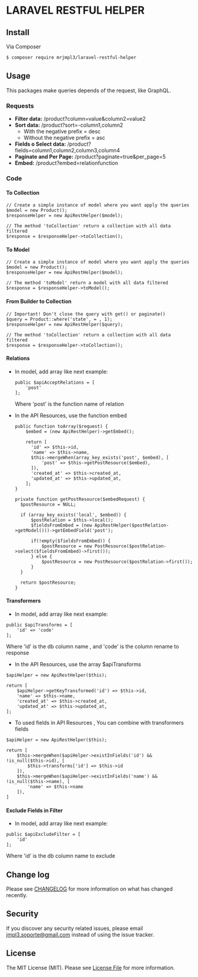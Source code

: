# LARAVEL RESTFUL HELPER

## Install

Via Composer

``` bash
$ composer require mrjmpl3/laravel-restful-helper
```

## Usage

This packages make queries depends of the request, like GraphQL.

### Requests

- **Filter data:** /product?column=value&column2=value2
- **Sort data:** /product?sort=-column1,column2
    - With the negative prefix = desc
    - Without the negative prefix = asc
- **Fields o Select data:** /product?fields=column1,column2,column3,column4
- **Paginate and Per Page:** /product?paginate=true&per_page=5
- **Embed:** /product?embed=relationfunction

### Code

#### To Collection

```
// Create a simple instance of model where you want apply the queries
$model = new Product();
$responseHelper = new ApiRestHelper($model);
          
// The method 'toCollection' return a collection with all data filtered
$response = $responseHelper->toCollection();
```
      
#### To Model

```
// Create a simple instance of model where you want apply the queries
$model = new Product();           
$responseHelper = new ApiRestHelper($model);
                
// The method 'toModel' return a model with all data filtered
$response = $responseHelper->toModel();
```
      
#### From Builder to Collection

```
// Important! Don't close the query with get() or paginate()
$query = Product::where('state', = , 1);
$responseHelper = new ApiRestHelper($query);
          
// The method 'toCollection' return a collection with all data filtered
$response = $responseHelper->toCollection();
```
      
#### Relations

- In model, add array like next example:

    ```
    public $apiAcceptRelations = [
        'post'
    ];
    ```
    Where 'post' is the function name of relation
                
- In the API Resources, use the function embed
    
    ```
    public function toArray($request) {
        $embed = (new ApiRestHelper)->getEmbed();
                
        return [
          'id' => $this->id,
          'name' => $this->name,
          $this->mergeWhen(array_key_exists('post', $embed), [
              'post' => $this->getPostResource($embed),
          ]),
          'created_at' => $this->created_at,
          'updated_at' => $this->updated_at,
        ];
    }
            
    private function getPostResource($embedRequest) {
      $postResource = NULL;
                
      if (array_key_exists('local', $embed)) {
          $postRelation = $this->local();                    
          $fieldsFromEmbed = (new ApiRestHelper($postRelation->getModel()))->getEmbedField('post');
                    
          if(!empty($fieldsFromEmbed)) {
              $postResource = new PostResource($postRelation->select($fieldsFromEmbed)->first());
          } else {
              $postResource = new PostResource($postRelation->first());
          }
      }
            
      return $postResource;
    }
    ```
#### Transformers

- In model, add array like next example:
	
```
public $apiTransforms = [
    'id' => 'code'
];
```
		
Where 'id' is the db column name , and 'code' is the column rename to response
	
- In the API Resources, use the array $apiTransforms
	
```
$apiHelper = new ApiRestHelper($this);

return [
    $apiHelper->getKeyTransformed('id') => $this->id,
    'name' => $this->name,
    'created_at' => $this->created_at,
    'updated_at' => $this->updated_at,
];
```

- To used fields in API Resources , You can combine with transformers fields
    
```
$apiHelper = new ApiRestHelper($this);

return [
    $this->mergeWhen($apiHelper->existInFields('id') && !is_null($this->id), [
        $this->transforms['id'] => $this->id
    ]),
    $this->mergeWhen($apiHelper->existInFields('name') && !is_null($this->name), [
        'name' => $this->name
    ]),
]
```

#### Exclude Fields in Filter

- In model, add array like next example:
	
```
public $apiExcludeFilter = [
    'id'
];
```
		
Where 'id' is the db column name to exclude
        
## Change log

Please see [CHANGELOG](CHANGELOG.md) for more information on what has changed recently.

## Security

If you discover any security related issues, please email jmpl3.soporte@gmail.com instead of using the issue tracker.

## License

The MIT License (MIT). Please see [License File](LICENSE.md) for more information.
